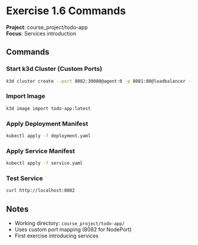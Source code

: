 # Exercise 1.6 Commands

**Project**: course_project/todo-app  
**Focus**: Services introduction

## Commands

### Start k3d Cluster (Custom Ports)
```bash
k3d cluster create --port 8082:30080@agent:0 -p 8081:80@loadbalancer --agents 2
```

### Import Image
```bash
k3d image import todo-app:latest
```

### Apply Deployment Manifest
```bash
kubectl apply -f deployment.yaml
```

### Apply Service Manifest
```bash
kubectl apply -f service.yaml
```

### Test Service
```bash
curl http://localhost:8082
```

## Notes
- Working directory: `course_project/todo-app/`
- Uses custom port mapping (8082 for NodePort)
- First exercise introducing services
